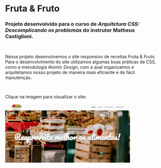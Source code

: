 # Fruta & Fruto

### Projeto desenvolvido para o curso de *Arquitetura CSS: Descomplicando os problemas* do instrutor Matheus Castiglioni.


&nbsp;

Nesse projeto desenvolvemos o site responsivo de receitas Fruta & Fruto. 
Para o desenvolvimento do site utilizamos algumas boas práticas de CSS, como a metodologia *Atomic Design*, com a qual organizamos e arquitetamos nosso projeto de maneira mais eficiente e de fácil manutenção.


&nbsp;

Clique na imagem para visualizar o site:


[<img src="img/site.png" alt="Foto do site fruta e fruto" width="80%"/>](https://fruta-fruto.claudinha.repl.co/)